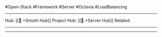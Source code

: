 #Open-Stack #Framework #Server #Octavia #LoadBalancing
___
Hub: [[🎯 +Smolit-Hub]]
Project Hub: [[🎯 +Server Hub]]
Related: 
___
___

